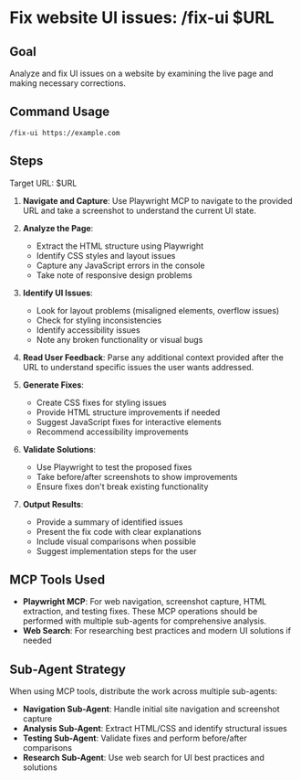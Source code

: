 # Fix website UI issues: /fix-ui $URL

## Goal

Analyze and fix UI issues on a website by examining the live page and making necessary corrections.

## Command Usage

```
/fix-ui https://example.com
```

## Steps

Target URL: $URL

1. **Navigate and Capture**: Use Playwright MCP to navigate to the provided URL and take a screenshot to understand the current UI state.

2. **Analyze the Page**: 
   - Extract the HTML structure using Playwright
   - Identify CSS styles and layout issues
   - Capture any JavaScript errors in the console
   - Take note of responsive design problems

3. **Identify UI Issues**:
   - Look for layout problems (misaligned elements, overflow issues)
   - Check for styling inconsistencies
   - Identify accessibility issues
   - Note any broken functionality or visual bugs

4. **Read User Feedback**: Parse any additional context provided after the URL to understand specific issues the user wants addressed.

5. **Generate Fixes**:
   - Create CSS fixes for styling issues
   - Provide HTML structure improvements if needed
   - Suggest JavaScript fixes for interactive elements
   - Recommend accessibility improvements

6. **Validate Solutions**:
   - Use Playwright to test the proposed fixes
   - Take before/after screenshots to show improvements
   - Ensure fixes don't break existing functionality

7. **Output Results**:
   - Provide a summary of identified issues
   - Present the fix code with clear explanations
   - Include visual comparisons when possible
   - Suggest implementation steps for the user

## MCP Tools Used

- **Playwright MCP**: For web navigation, screenshot capture, HTML extraction, and testing fixes. These MCP operations should be performed with multiple sub-agents for comprehensive analysis.
- **Web Search**: For researching best practices and modern UI solutions if needed

## Sub-Agent Strategy

When using MCP tools, distribute the work across multiple sub-agents:
- **Navigation Sub-Agent**: Handle initial site navigation and screenshot capture
- **Analysis Sub-Agent**: Extract HTML/CSS and identify structural issues  
- **Testing Sub-Agent**: Validate fixes and perform before/after comparisons
- **Research Sub-Agent**: Use web search for UI best practices and solutions
